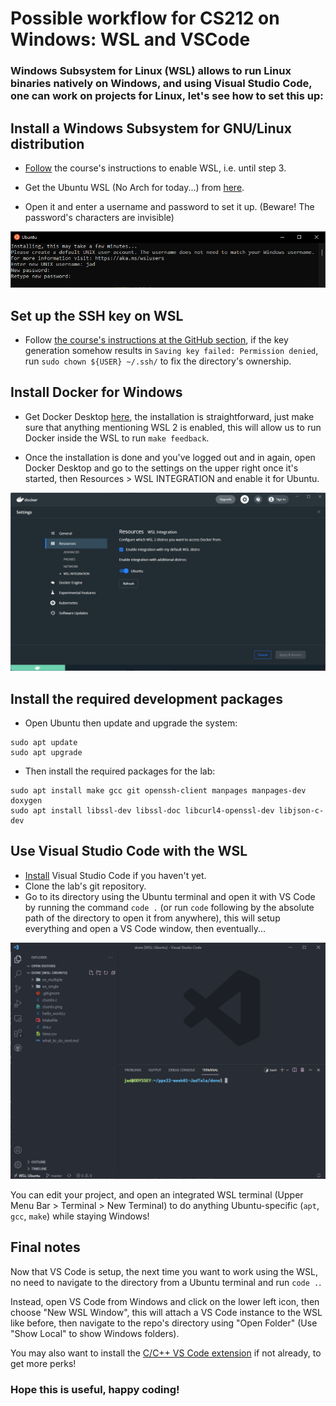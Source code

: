 # Possible workflow for CS212 on Windows: WSL and VSCode

### Windows Subsystem for Linux (WSL) allows to run Linux binaries natively on Windows, and using Visual Studio Code, one can work on projects for Linux, let's see how to set this up:

## Install a Windows Subsystem for GNU/Linux distribution
- [Follow](https://progmaph.epfl.ch/series/Ubuntu_sous_Windows.pdf) the course's instructions to enable WSL, i.e. until step 3. 
- Get the Ubuntu WSL (No Arch for today...) from [here](https://www.microsoft.com/en-us/p/ubuntu/9nblggh4msv6).

- Open it and enter a username and password to set it up. (Beware! The password's characters are invisible)

![](images/wslsetup.png)

## Set up the SSH key on WSL
- Follow [the course's instructions at the GitHub section](https://projprogsys-epfl.github.io/project/warmup/handout01/), if the key generation somehow results in `Saving key failed: Permission denied`, run `sudo chown ${USER} ~/.ssh/` to fix the directory's ownership.

## Install Docker for Windows
- Get Docker Desktop [here](https://docs.docker.com/get-docker/), the installation is straightforward, just make sure that anything mentioning WSL 2 is enabled, this will allow us to run Docker inside the WSL to run `make feedback`.

- Once the installation is done and you've logged out and in again, open Docker Desktop and go to the settings on the upper right once it's started, then Resources > WSL INTEGRATION and enable it for Ubuntu.

![](images/wsldocker.png)

## Install the required development packages

- Open Ubuntu then update and upgrade the system:
```console
sudo apt update
sudo apt upgrade
```

- Then install the required packages for the lab:

```console
sudo apt install make gcc git openssh-client manpages manpages-dev doxygen
sudo apt install libssl-dev libssl-doc libcurl4-openssl-dev libjson-c-dev
```

## Use Visual Studio Code with the WSL
- [Install](https://code.visualstudio.com/download) Visual Studio Code if you haven't yet.
- Clone the lab's git repository.
- Go to its directory using the Ubuntu terminal and open it with VS Code by running the command `code .` (or run `code` following by the absolute path of the directory to open it from anywhere), this will setup everything and open a VS Code window, then eventually...

![](images/wslvscode.png)

You can edit your project, and open an integrated WSL terminal (Upper Menu Bar > Terminal > New Terminal) to do anything Ubuntu-specific (`apt`, `gcc`, `make`) while staying Windows!

## Final notes 

Now that VS Code is setup, the next time you want to work using the WSL, no need to navigate to the directory from a Ubuntu terminal and run `code .`.

Instead, open VS Code from Windows and click on the lower left icon, then choose "New WSL Window", this will attach a VS Code instance to the WSL like before, then navigate to the repo's directory using "Open Folder" (Use "Show Local" to show Windows folders).

You may also want to install the [C/C++ VS Code extension](https://marketplace.visualstudio.com/items?itemName=ms-vscode.cpptools) if not already, to get more perks!

### Hope this is useful, happy coding!